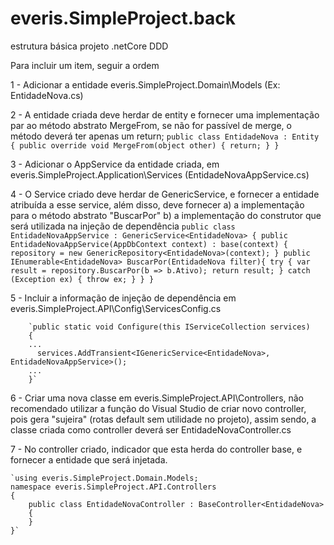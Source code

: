 # everis.SimpleProject.back
estrutura básica projeto .netCore DDD

Para incluir um item, seguir a ordem

1 - Adicionar a entidade everis.SimpleProject.Domain\Models (Ex: EntidadeNova.cs)

2 - A entidade criada deve herdar de entity e fornecer uma implementação par ao método abstrato MergeFrom,
se não for passível de merge, o método deverá ter apenas um return;
    `public class EntidadeNova : Entity
    {
        public override void MergeFrom(object other)
        {
            return;
        }
    }`

3 - Adicionar o AppService da entidade criada, em everis.SimpleProject.Application\Services (EntidadeNovaAppService.cs)

4 - O Service criado deve herdar de GenericService, e fornecer a entidade atribuída a esse service, além disso, deve fornecer 
  a) a implementação para o método abstrato "BuscarPor"
  b) a implementação do construtor que será utilizada na injeção de dependência
      `public class EntidadeNovaAppService : GenericService<EntidadeNova>
      {
         public EntidadeNovaAppService(AppDbContext context) : base(context)
          {
              repository = new GenericRepository<EntidadeNova>(context);
          }
          public IEnumerable<EntidadeNova> BuscarPor(EntidadeNova filter){
            try
                  {
                      var result = repository.BuscarPor(b => b.Ativo);
                      return result;
                  }
                  catch (Exception ex)
                  {
                      throw ex;
                  }
          }
      }`

5 - Incluir a informação de injeção de dependência em everis.SimpleProject.API\Config\ServicesConfig.cs

        `public static void Configure(this IServiceCollection services)
        {
        ...
          services.AddTransient<IGenericService<EntidadeNova>, EntidadeNovaAppService>();
        ...
        }`
        
6 - Criar uma nova classe em everis.SimpleProject.API\Controllers, não recomendado utilizar a função do Visual Studio de criar novo controller, pois gera "sujeira" (rotas default sem utilidade no projeto), assim sendo, a classe criada como controller deverá ser EntidadeNovaController.cs

7 - No controller criado, indicador que esta herda do controller base, e fornecer a entidade que será injetada.

    `using everis.SimpleProject.Domain.Models;
    namespace everis.SimpleProject.API.Controllers
    {
        public class EntidadeNovaController : BaseController<EntidadeNova>
        {
        }
    }`

